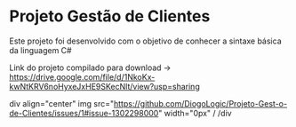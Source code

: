 # Projeto Gestão de Clientes

Este projeto foi desenvolvido com o objetivo de conhecer a sintaxe básica da linguagem C# 

Link do projeto compilado para download -> https://drive.google.com/file/d/1NkoKx-kwNtKRV6noHyxeJxHE9SKecNlt/view?usp=sharing


div align="center"
img src="https://github.com/DiogoLogic/Projeto-Gest-o-de-Clientes/issues/1#issue-1302298000" width="0px" /
/div
